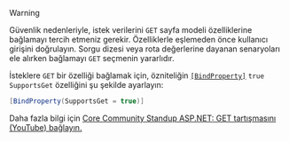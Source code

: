 > [!WARNING]
> Güvenlik nedenleriyle, istek verilerini `GET` sayfa modeli özelliklerine bağlamayı tercih etmeniz gerekir. Özelliklerle eşlemeden önce kullanıcı girişini doğrulayın. Sorgu dizesi veya rota değerlerine dayanan senaryoları ele alırken bağlamayı `GET` seçmenin yararlıdır.
>
> İsteklere `GET` bir özelliği bağlamak için, özniteliğin [`[BindProperty]`](xref:Microsoft.AspNetCore.Mvc.BindPropertyAttribute) `true` `SupportsGet` özelliğini şu şekilde ayarlayın:
>
> ```csharp
> [BindProperty(SupportsGet = true)]
> ```
>
> Daha fazla bilgi için [Core Community Standup ASP.NET: GET tartışmasını (YouTube) bağlayın.](https://www.youtube.com/watch?v=p7iHB9V-KVU&feature=youtu.be&t=54m27s)
